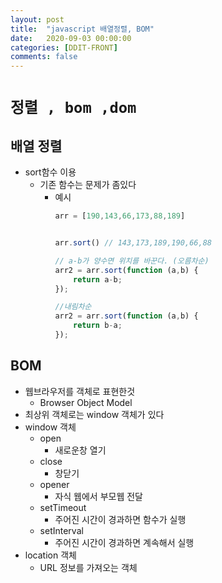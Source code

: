 ```yaml
---
layout: post
title:  "javascript 배열정렬, BOM"
date:   2020-09-03 00:00:00
categories: [DDIT-FRONT]
comments: false
---
```


# `정렬 , bom ,dom`

## 배열 정렬
- sort함수 이용
    - 기존 함수는 문제가 좀있다
        - 예시
            ```javascript
            arr = [190,143,66,173,88,189]
          
            
            arr.sort() // 143,173,189,190,66,88
          
            // a-b가 양수면 위치를 바꾼다. (오름차순)
            arr2 = arr.sort(function (a,b) {
                return a-b;
            });

            //내림차순            
            arr2 = arr.sort(function (a,b) {
                return b-a;
            });
          
            ```

## BOM
- 웹브라우저를 객체로 표현한것
    - Browser Object Model
- 최상위 객체로는 window 객체가 있다  
- window 객체
    - open
        - 새로운창 열기
    - close
        - 창닫기
    - opener
        - 자식 웹에서 부모웹 전달  
    - setTimeout
        - 주어진 시간이 경과하면 함수가 실행
    - setInterval
        - 주어진 시간이 경과하면 계속해서 실행
- location 객체
    - URL 정보를 가져오는 객체
              